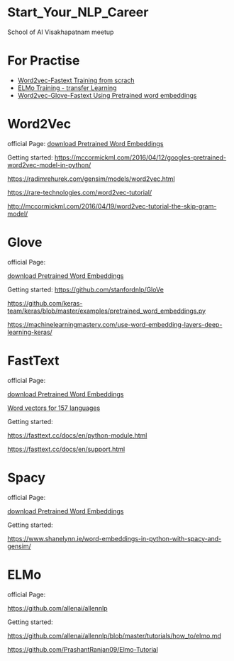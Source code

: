# Start_Your_NLP_Career
School of AI Visakhapatnam meetup

# For Practise

* [Word2vec-Fastext Training from scrach](https://github.com/aswit3/Start_Your_NLP_Career/blob/master/training_word2vec_fasttext_glove_imdb.ipynb)
* [ELMo Training - transfer Learning](https://github.com/aswit3/Start_Your_NLP_Career/blob/master/elmo_with_imdb.ipynb)
* [Word2vec-Glove-Fastext Using Pretrained word embeddings ](https://github.com/aswit3/Start_Your_NLP_Career/blob/master/Pretrained_word2vec_glove_fasttext.ipynb)

# Word2Vec
official Page:
[download Pretrained Word Embeddings](https://code.google.com/archive/p/word2vec/)

Getting started:
https://mccormickml.com/2016/04/12/googles-pretrained-word2vec-model-in-python/

https://radimrehurek.com/gensim/models/word2vec.html

https://rare-technologies.com/word2vec-tutorial/

http://mccormickml.com/2016/04/19/word2vec-tutorial-the-skip-gram-model/

# Glove 

official Page:

[download Pretrained Word Embeddings](https://nlp.stanford.edu/projects/glove/)

Getting started:
https://github.com/stanfordnlp/GloVe

https://github.com/keras-team/keras/blob/master/examples/pretrained_word_embeddings.py

https://machinelearningmastery.com/use-word-embedding-layers-deep-learning-keras/


# FastText

official Page:

[download Pretrained Word Embeddings](https://fasttext.cc/)

[Word vectors for 157 languages](https://fasttext.cc/docs/en/crawl-vectors.html)

Getting started:

https://fasttext.cc/docs/en/python-module.html

https://fasttext.cc/docs/en/support.html

# Spacy
official Page:

[download Pretrained Word Embeddings](https://spacy.io/models)

Getting started:

https://www.shanelynn.ie/word-embeddings-in-python-with-spacy-and-gensim/

# ELMo
official Page:

https://github.com/allenai/allennlp

Getting started:

https://github.com/allenai/allennlp/blob/master/tutorials/how_to/elmo.md

https://github.com/PrashantRanjan09/Elmo-Tutorial

